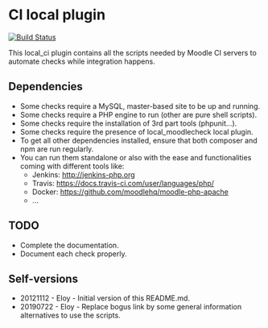 # CI local plugin

[![Build Status](https://github.com/moodlehq/moodle-local_ci/actions/workflows/ci.yml/badge.svg?branch=master)](https://github.com/moodlehq/moodle-local_ci/actions/workflows/ci.yml)

This local_ci plugin contains all the scripts needed
by Moodle CI servers to automate checks while
integration happens.

## Dependencies

+ Some checks require a MySQL, master-based site to be up and running.
+ Some checks require a PHP engine to run (other are pure shell scripts).
+ Some checks require the installation of 3rd part tools (phpunit...).
+ Some checks require the presence of local_moodlecheck local plugin.
+ To get all other dependencies installed, ensure that both composer and npm are run regularly.
+ You can run them standalone or also with the ease and functionalities coming with different tools like:
    - Jenkins: http://jenkins-php.org
    - Travis: https://docs.travis-ci.com/user/languages/php/
    - Docker: https://github.com/moodlehq/moodle-php-apache
    - ...

## TODO

+ Complete the documentation.
+ Document each check properly.

## Self-versions

+ 20121112 - Eloy - Initial version of this README.md.
+ 20190722 - Eloy - Replace bogus link by some general information alternatives to use the scripts.
